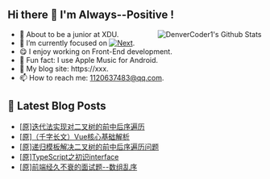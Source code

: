 ## Hi there 👋 I'm Always--Positive !
<div>
  <img alt="DenverCoder1's Github Stats" src="https://denvercoder1-github-readme-stats.vercel.app/api?username=qq1120637483&show_icons=true&count_private=true&theme=react&hide_border=true&hide_title=true&bg_color=1F222E&title_color=F85D7F&icon_color=F8D866" align= "right" />

- 🎒 About to be a junior at XDU. 
- 🔬 I’m currently focused on [![Next](https://img.shields.io/badge/-Next-brightgreen)](https://). 
- 😋 I enjoy working on Front-End development.
- 🎵 Fun fact: I use Apple Music for Android.
- 📝 My blog site: https://xxx.
- 📫 How to reach me:  1120637483@qq.com.
</div>  


## 📕 Latest Blog Posts

<!-- BLOG-POST-LIST:START -->
- [[原]迭代法实现对二叉树的前中后序遍历](https://blog.csdn.net/sinat_41696687/article/details/120916780)
- [[原]（千字长文）Vue核心基础解析](https://blog.csdn.net/sinat_41696687/article/details/120898405)
- [[原]递归模板解决二叉树的前中后序遍历问题](https://blog.csdn.net/sinat_41696687/article/details/120879750)
- [[原]TypeScript之初识interface](https://blog.csdn.net/sinat_41696687/article/details/120858471)
- [[原]前端经久不衰的面试题--数组乱序](https://blog.csdn.net/sinat_41696687/article/details/120839827)
<!-- BLOG-POST-LIST:END -->









